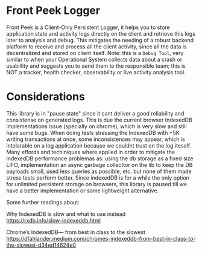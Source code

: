 # Front Peek Logger

Front Peek is a Client-Only Persistent Logger, it helps you to store application state and activity logs directly on the client and retrieve this logs later to analysis and debug. This mitigates the needing of a robust backend platform to receive and process all the client activity, since all the data is decentralized and stored on client itself. Note: this is a `Debug Tool`, very similar to when your Operational System collects data about a crash or usabillity and suggests you to send them to the responsible team; this is NOT a tracker, health checker, observability or live activity analysis tool.

# Considerations

This library is in "pause state" since it cant deliver a good reliability and consistense on generated logs. This is due the current browser IndexedDB implementations issue (specially on chrome), which is very slow and still have some bugs. When doing tests stressing the IndexedDB with +5K writing transactions at once, some inconsistences may appear, which is intolarable on a log application because we couldnt trust on the log iteself. Many effords and techiniques where applied in order to mitigate the IndexedDB performance problemas as: using the db storage as a fixed size LIFO, implementation an async garbage collecttor on the lib to keep the DB payloads small, used less queries as possible, etc. but none of them made stress tests perform better. Since indexedDB is for a while the only option for unlimited persistent storage on browsers, this library is paused till we have a better implementation or some lightweight alternative.

Some further readings about:

Why IndexedDB is slow and what to use instead  
https://rxdb.info/slow-indexeddb.html

Chrome’s IndexedDB— from best in class to the slowest  
https://dfahlander.medium.com/chromes-indexeddb-from-best-in-class-to-the-slowest-d34ed14624e0
